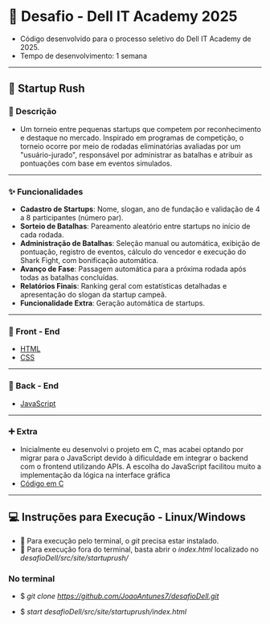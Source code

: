 # 📝 Desafio - Dell IT Academy 2025
- Código desenvolvido para o processo seletivo do Dell IT Academy de 2025.
- Tempo de desenvolvimento: 1 semana
---

## 🏁 Startup Rush
### 📄 Descrição
- Um torneio entre pequenas startups que competem por reconhecimento e destaque no mercado. Inspirado em programas de competição, o torneio ocorre por meio de rodadas eliminatórias avaliadas por um "usuário-jurado", responsável por administrar as batalhas e atribuir as pontuações com base em eventos simulados.
---

### ✨ Funcionalidades
- **Cadastro de Startups**: Nome, slogan, ano de fundação e validação de 4 a 8 participantes (número par).
- **Sorteio de Batalhas**: Pareamento aleatório entre startups no início de cada rodada.
- **Administração de Batalhas**: Seleção manual ou automática, exibição de pontuação, registro de eventos, cálculo do vencedor e execução do Shark Fight, com bonificação automática.
- **Avanço de Fase**: Passagem automática para a próxima rodada após todas as batalhas concluídas.
- **Relatórios Finais**: Ranking geral com estatísticas detalhadas e apresentação do slogan da startup campeã.
- **Funcionalidade Extra**: Geração automática de startups.
---

### 🎨 Front - End
- [HTML](/src/site/startuprush/) 
- [CSS](/src/css/)
---

### 🧩 Back - End
- [JavaScript](/src/site/startuprush/startuprush.js/)
---

### ➕ Extra
- Inicialmente eu desenvolvi o projeto em C, mas acabei optando por migrar para o 
JavaScript devido à dificuldade em integrar o backend com o frontend utilizando APIs. A 
escolha do JavaScript facilitou muito a implementação da lógica na interface gráfica
- [Código em C](/src/c/startuprush.c/)
---

## 💻 Instruções para Execução - Linux/Windows
- 🛑 Para execução pelo terminal, o *git* precisa estar instalado.
- 🛑 Para execução fora do terminal, basta abrir o *index.html* localizado no *desafioDell/src/site/startuprush/*

### No terminal
- $ *git clone https://github.com/JoaoAntunes7/desafioDell.git*

- $ *start desafioDell/src/site/startuprush/index.html*
